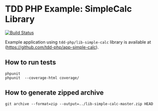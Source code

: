 TDD PHP Example: SimpleCalc Library
=========================

[![Build Status](https://secure.travis-ci.org/tdd-php/lib-simple-calc.png?branch=master)](http://travis-ci.org/tdd-php/lib-simple-calc)

Example application using `tdd-php/lib-simple-calc` library
is available at (https://github.com/tdd-php/app-simple-calc).

How to run tests
----------------

    phpunit
    phpunit  --coverage-html coverage/


How to generate zipped archive
------------------------------

    git archive --format=zip --output=../lib-simple-calc-master.zip HEAD
